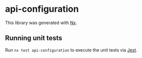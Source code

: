 # api-configuration

This library was generated with [Nx](https://nx.dev).

## Running unit tests

Run `nx test api-configuration` to execute the unit tests via [Jest](https://jestjs.io).
